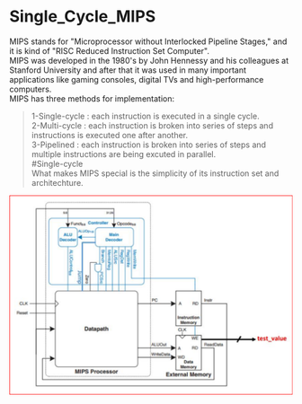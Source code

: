 # Single_Cycle_MIPS
MIPS stands for "Microprocessor without Interlocked Pipeline Stages," and it is kind of "RISC Reduced Instruction Set Computer".<br />
MIPS was developed in the 1980's by John Hennessy and his colleagues at Stanford University and after that it was used in many important applications like gaming consoles, digital TVs and high-performance computers.<br />
MIPS has three methods for implementation:<br />
> 1-Single-cycle : each instruction is executed in a single cycle.<br />
> 2-Multi-cycle : each instruction is broken into series of steps and instructions is executed one after another. <br />
> 3-Pipelined : each instruction is broken into series of steps and multiple instructions are being excuted in parallel.<br />
#Single-cycle <br />
What makes MIPS special is the simplicity of its instruction set and architechture.<br />


<img src="RTL_view/Top_view_MIPS.png" width="900">
